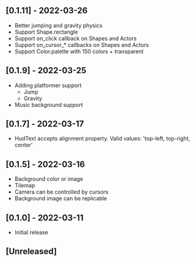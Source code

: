 ## [0.1.11] - 2022-03-26

- Better jumping and gravity physics
- Support Shape.rectangle
- Support on_click callback on Shapes and Actors
- Support on_cursor_* callbacks on Shapes and Actors
- Support Color.palette with 150 colors + transparent


## [0.1.9] - 2022-03-25

- Adding platformer support
  - Jump
  - Gravity
- Music background support


## [0.1.7] - 2022-03-17

- HudText accepts alignment property. Valid values: 'top-left, top-right, center'


## [0.1.5] - 2022-03-16

- Background color or image
- Tilemap
- Camera can be controlled by cursors
- Background image can be replicable


## [0.1.0] - 2022-03-11

- Initial release


## [Unreleased]
